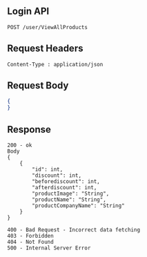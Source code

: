 ## Login API
```
POST /user/ViewAllProducts
```

## Request Headers
```
Content-Type : application/json
```
 
## Request Body
``` json 
{
}
```
## Response
```
200 - ok
Body
{
    {
        "id": int,
        "discount": int,
        "beforediscount": int,
        "afterdiscount": int,
        "productImage": "String",
        "productName": "String",
        "productCompanyName": "String"
    }
}

400 - Bad Request - Incorrect data fetching
403 - Forbidden
404 - Not Found
500 - Internal Server Error
